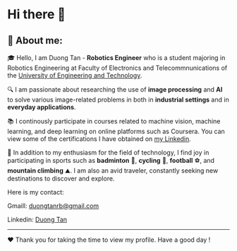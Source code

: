 # Hi there 👋

## :rocket: **About me**: 

:mortar_board: Hello, I am Duong Tan - **Robotics Engineer** who is a student majoring in Robotics Engineering at Faculty of Electronics and Telecommnunications of the [University of Engineering and Technology](https://uet.vnu.edu.vn/en/).

:mag: I am passionate about researching the use of **image processing** and **AI** to solve various image-related problems in both in **industrial settings** and in **everyday applications**.

:books: I continously participate in courses related to machine vision, machine learning, and deep learning on online platforms such as Coursera. You can view some of the certifications I have obtained on [my Linkedin](https://www.linkedin.com/in/tan-duong-622189225/).

:runner: In addition to my enthusiasm for the field of technology, I find joy in participating in sports such as **badminton** :badminton:, **cycling** :bicyclist:, **football** :soccer:, and **mountain climbing** :mountain:. I am also an avid traveler, constantly seeking new destinations to discover and explore.

Here is my contact:

Gmaill:  duongtanrb@gmail.com

Linkedin: [Duong Tan](https://www.linkedin.com/in/tan-duong-622189225/)

---
:heart: Thank you for taking the time to view my profile. Have a good day !
